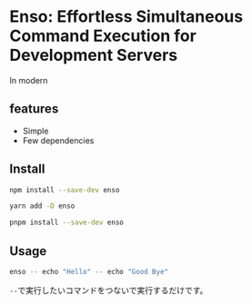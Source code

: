 
# Enso: Effortless Simultaneous Command Execution for Development Servers

In modern 

## features

* Simple
* Few dependencies

## Install

```bash
npm install --save-dev enso
```

```bash
yarn add -D enso
```

```bash
pnpm install --save-dev enso
```

## Usage

```bash
enso -- echo "Hello" -- echo "Good Bye"
```

`--`で実行したいコマンドをつないで実行するだけです。